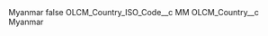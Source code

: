 <?xml version="1.0" encoding="UTF-8"?>
<CustomMetadata xmlns="http://soap.sforce.com/2006/04/metadata" xmlns:xsi="http://www.w3.org/2001/XMLSchema-instance" xmlns:xsd="http://www.w3.org/2001/XMLSchema">
    <label>Myanmar</label>
    <protected>false</protected>
    <values>
        <field>OLCM_Country_ISO_Code__c</field>
        <value xsi:type="xsd:string">MM</value>
    </values>
    <values>
        <field>OLCM_Country__c</field>
        <value xsi:type="xsd:string">Myanmar</value>
    </values>
</CustomMetadata>

